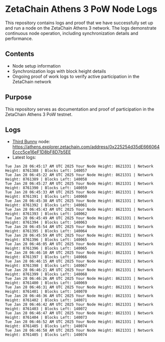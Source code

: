 # ZetaChain Athens 3 PoW Node Logs
This repository contains logs and proof that we have successfully set up and run a node on the ZetaChain Athens 3 network. The logs demonstrate continuous node operation, including synchronization details and performance.

## Contents
- Node setup information
- Synchronization logs with block height details
- Ongoing proof of work logs to verify active participation in the ZetaChain network

## Purpose
This repository serves as documentation and proof of participation in the ZetaChain Athens 3 PoW testnet.

## Logs

- [Third Bunny](https://thirdbunny.xyz/) node: https://athens.explorer.zetachain.com/address/0x225254d35dE666064Eccc5ce16eF1D8bF8D7b5EE
- Latest logs:
```
Tue Jan 28 06:45:17 AM UTC 2025 Your Node Height: 8621331 | Network Height: 8761388 | Blocks Left: 140057
Tue Jan 28 06:45:22 AM UTC 2025 Your Node Height: 8621331 | Network Height: 8761389 | Blocks Left: 140058
Tue Jan 28 06:45:27 AM UTC 2025 Your Node Height: 8621331 | Network Height: 8761390 | Blocks Left: 140059
Tue Jan 28 06:45:33 AM UTC 2025 Your Node Height: 8621331 | Network Height: 8761391 | Blocks Left: 140060
Tue Jan 28 06:45:38 AM UTC 2025 Your Node Height: 8621331 | Network Height: 8761392 | Blocks Left: 140061
Tue Jan 28 06:45:43 AM UTC 2025 Your Node Height: 8621331 | Network Height: 8761393 | Blocks Left: 140062
Tue Jan 28 06:45:49 AM UTC 2025 Your Node Height: 8621331 | Network Height: 8761394 | Blocks Left: 140063
Tue Jan 28 06:45:54 AM UTC 2025 Your Node Height: 8621331 | Network Height: 8761395 | Blocks Left: 140064
Tue Jan 28 06:45:59 AM UTC 2025 Your Node Height: 8621331 | Network Height: 8761396 | Blocks Left: 140065
Tue Jan 28 06:46:05 AM UTC 2025 Your Node Height: 8621331 | Network Height: 8761396 | Blocks Left: 140065
Tue Jan 28 06:46:10 AM UTC 2025 Your Node Height: 8621331 | Network Height: 8761397 | Blocks Left: 140066
Tue Jan 28 06:46:15 AM UTC 2025 Your Node Height: 8621331 | Network Height: 8761398 | Blocks Left: 140067
Tue Jan 28 06:46:21 AM UTC 2025 Your Node Height: 8621331 | Network Height: 8761399 | Blocks Left: 140068
Tue Jan 28 06:46:26 AM UTC 2025 Your Node Height: 8621331 | Network Height: 8761400 | Blocks Left: 140069
Tue Jan 28 06:46:31 AM UTC 2025 Your Node Height: 8621331 | Network Height: 8761401 | Blocks Left: 140070
Tue Jan 28 06:46:36 AM UTC 2025 Your Node Height: 8621331 | Network Height: 8761402 | Blocks Left: 140071
Tue Jan 28 06:46:42 AM UTC 2025 Your Node Height: 8621331 | Network Height: 8761403 | Blocks Left: 140072
Tue Jan 28 06:46:47 AM UTC 2025 Your Node Height: 8621331 | Network Height: 8761404 | Blocks Left: 140073
Tue Jan 28 06:46:52 AM UTC 2025 Your Node Height: 8621331 | Network Height: 8761405 | Blocks Left: 140074
Tue Jan 28 06:46:58 AM UTC 2025 Your Node Height: 8621331 | Network Height: 8761405 | Blocks Left: 140074
```
